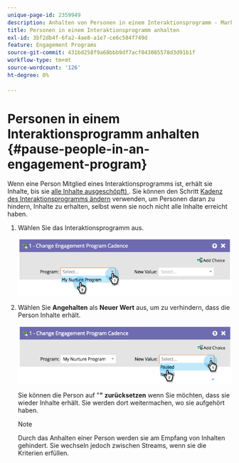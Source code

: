 ```yaml
---
unique-page-id: 2359949
description: Anhalten von Personen in einem Interaktionsprogramm - Marketo-Dokumente - Produktdokumentation
title: Personen in einem Interaktionsprogramm anhalten
exl-id: 3bf2db4f-6fa2-4ae8-a1e7-ce6c584f749d
feature: Engagement Programs
source-git-commit: 431bd258f9a68bbb9df7acf043085578d3d91b1f
workflow-type: tm+mt
source-wordcount: '126'
ht-degree: 0%

---
```


# Personen in einem Interaktionsprogramm anhalten {#pause-people-in-an-engagement-program}

Wenn eine Person Mitglied eines Interaktionsprogramms ist, erhält sie Inhalte, bis sie [alle Inhalte ausgeschöpft) ](people-who-have-exhausted-content.md). Sie können den Schritt [Kadenz des Interaktionsprogramms ändern](/help/marketo/product-docs/core-marketo-concepts/smart-campaigns/program-flow-actions/change-engagement-program-cadence.md) verwenden, um Personen daran zu hindern, Inhalte zu erhalten, selbst wenn sie noch nicht alle Inhalte erreicht haben.

1. Wählen Sie das Interaktionsprogramm aus.

   ![](assets/image2014-9-22-14-3a49-3a27.png)

1. Wählen Sie **Angehalten** als **Neuer Wert** aus, um zu verhindern, dass die Person Inhalte erhält.

   ![](assets/image2014-9-22-14-3a49-3a31.png)

   Sie können die Person auf &quot;**&quot; zurücksetzen** wenn Sie möchten, dass sie wieder Inhalte erhält. Sie werden dort weitermachen, wo sie aufgehört haben.

   >[!NOTE]
   >
   >Durch das Anhalten einer Person werden sie am Empfang von Inhalten gehindert. Sie wechseln jedoch zwischen Streams, wenn sie die Kriterien erfüllen.
